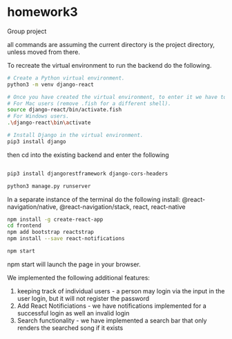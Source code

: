# homework3
Group project

all commands are assuming the current directory is the project directory, unless moved from there.

To recreate the virtual environment to run the backend do the following.

```bash
# Create a Python virtual environment.
python3 -m venv django-react

# Once you have created the virtual environment, to enter it we have to source it.
# For Mac users (remove .fish for a different shell).
source django-react/bin/activate.fish
# For Windows users.
.\django-react\bin\activate

# Install Django in the virtual environment.
pip3 install django
```   

then cd into the existing backend  and enter the following

```bash

pip3 install djangorestframework django-cors-headers

python3 manage.py runserver
```

In a separate instance of the terminal do the following
install: @react-navigation/native, @react-navigation/stack, react, react-native
```bash
npm install -g create-react-app
cd frontend
npm add bootstrap reactstrap
npm install --save react-notifications

npm start
```

npm start will launch the page in your browser.

We implemented the following additional features:
1. keeping track of individual users - a person may login via the input in the user login, but it will not register the password
2. Add React Notificiations - we have notifications implemented for a successful login as well an invalid login
3. Search functionality - we have implemented a search bar that only renders the searched song if it exists 